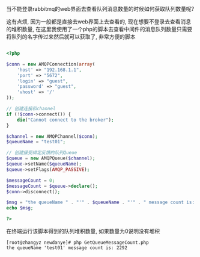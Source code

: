 
当不能登录rabbitmq的web界面去查看队列消息数量的时候如何获取队列数量呢?

这有点烦, 因为一般都是直接去web界面上去查看的, 现在想要不登录去查看消息的堆积数量, 在这里我使用了一个php的脚本去查看中间件的消息队列数量只需要将队列的名字传过来然后就可以获取了, 非常方便的脚本

```php

<?php

$conn = new AMQPConnection(array(
    'host' => "192.168.1.1",
    'port' => "5672",
    'login' => "guest",
    'password' => "guest",
    'vhost' => '/'
));

// 创建连接和channel
if (!$conn->connect()) {
    die("Cannot connect to the broker");
}

$channel = new AMQPChannel($conn);
$queueName = "test01";

// 创建接受绑定反馈的队列Queue
$queue = new AMQPQueue($channel);
$queue->setName($queueName);
$queue->setFlags(AMQP_PASSIVE);

$messageCount = 0;
$messageCount = $queue->declare();
$conn->disconnect();

$msg = "the queueName " . "'" . $queueName . "'" . " message count is: " . $messageCount . "\n";
echo $msg;

?>

```

在终端运行该脚本得到的队列堆积数量, 如果数量为0说明没有堆积

```shell
[root@zhangyz newdanye]# php GetQueueMessageCount.php 
the queueName 'test01' message count is: 2292
```
